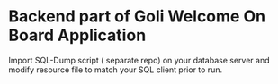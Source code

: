 # Backend part of Goli Welcome On Board Application 

Import SQL-Dump script ( separate repo) on your database server and modify resource file to match your SQL client prior to run.

